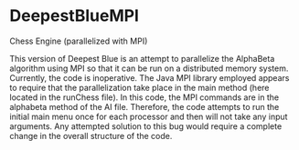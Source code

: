 DeepestBlueMPI
==============

Chess Engine (parallelized with MPI)

This version of Deepest Blue is an attempt to parallelize the AlphaBeta algorithm using MPI so that it can be run on a distributed memory system.  Currently, the code is inoperative.  The Java MPI library employed appears to require that the parallelization take place in the main method (here located in the runChess file).  In this code, the MPI commands are in the alphabeta method of the AI file.  Therefore, the code attempts to run the initial main menu once for each processor and then will not take any input arguments.  Any attempted solution to this bug would require a complete change in the overall structure of the code.
